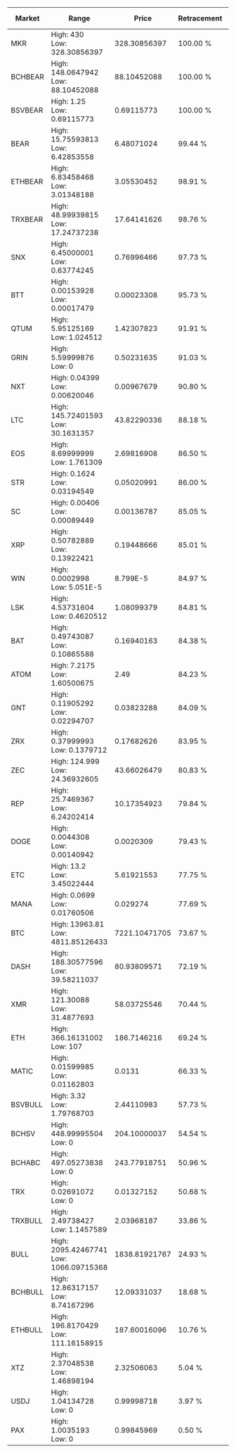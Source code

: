 | Market | Range | Price| Retracement | Doubles to 50% |
| --- | --- | --- | --- | --- |
| MKR | High: 430<br />Low: 328.30856397 | 328.30856397 | 100.00 % | 1.15 |
| BCHBEAR | High: 148.0647942<br />Low: 88.10452088 | 88.10452088 | 100.00 % | 1.34 |
| BSVBEAR | High: 1.25<br />Low: 0.69115773 | 0.69115773 | 100.00 % | 1.40 |
| BEAR | High: 15.75593813<br />Low: 6.42853558 | 6.48071024 | 99.44 % | 1.71 |
| ETHBEAR | High: 6.83458468<br />Low: 3.01348188 | 3.05530452 | 98.91 % | 1.61 |
| TRXBEAR | High: 48.99939815<br />Low: 17.24737238 | 17.64141626 | 98.76 % | 1.88 |
| SNX | High: 6.45000001<br />Low: 0.63774245 | 0.76996466 | 97.73 % | 4.60 |
| BTT | High: 0.00153928<br />Low: 0.00017479 | 0.00023308 | 95.73 % | 3.68 |
| QTUM | High: 5.95125169<br />Low: 1.024512 | 1.42307823 | 91.91 % | 2.45 |
| GRIN | High: 5.59999876<br />Low: 0 | 0.50231635 | 91.03 % | 5.57 |
| NXT | High: 0.04399<br />Low: 0.00620046 | 0.00967679 | 90.80 % | 2.59 |
| LTC | High: 145.72401593<br />Low: 30.1631357 | 43.82290336 | 88.18 % | 2.01 |
| EOS | High: 8.69999999<br />Low: 1.761309 | 2.69816908 | 86.50 % | 1.94 |
| STR | High: 0.1624<br />Low: 0.03194549 | 0.05020991 | 86.00 % | 1.94 |
| SC | High: 0.00406<br />Low: 0.00089449 | 0.00136787 | 85.05 % | 1.81 |
| XRP | High: 0.50782889<br />Low: 0.13922421 | 0.19448666 | 85.01 % | 1.66 |
| WIN | High: 0.0002998<br />Low: 5.051E-5 | 8.799E-5 | 84.97 % | 1.99 |
| LSK | High: 4.53731604<br />Low: 0.4620512 | 1.08099379 | 84.81 % | 2.31 |
| BAT | High: 0.49743087<br />Low: 0.10865588 | 0.16940163 | 84.38 % | 1.79 |
| ATOM | High: 7.2175<br />Low: 1.60500675 | 2.49 | 84.23 % | 1.77 |
| GNT | High: 0.11905292<br />Low: 0.02294707 | 0.03823288 | 84.09 % | 1.86 |
| ZRX | High: 0.37999993<br />Low: 0.1379712 | 0.17682626 | 83.95 % | 1.46 |
| ZEC | High: 124.999<br />Low: 24.36932605 | 43.66026479 | 80.83 % | 1.71 |
| REP | High: 25.7469367<br />Low: 6.24202414 | 10.17354923 | 79.84 % | 1.57 |
| DOGE | High: 0.0044308<br />Low: 0.00140942 | 0.0020309 | 79.43 % | 1.44 |
| ETC | High: 13.2<br />Low: 3.45022444 | 5.61921553 | 77.75 % | 1.48 |
| MANA | High: 0.0699<br />Low: 0.01760506 | 0.029274 | 77.69 % | 1.49 |
| BTC | High: 13963.81<br />Low: 4811.85126433 | 7221.10471705 | 73.67 % | 1.30 |
| DASH | High: 188.30577596<br />Low: 39.58211037 | 80.93809571 | 72.19 % | 1.41 |
| XMR | High: 121.30088<br />Low: 31.4877693 | 58.03725546 | 70.44 % | 1.32 |
| ETH | High: 366.16131002<br />Low: 107 | 186.7146216 | 69.24 % | 1.27 |
| MATIC | High: 0.01599985<br />Low: 0.01162803 | 0.0131 | 66.33 % | 1.05 |
| BSVBULL | High: 3.32<br />Low: 1.79768703 | 2.44110983 | 57.73 % | 1.05 |
| BCHSV | High: 448.99995504<br />Low: 0 | 204.10000037 | 54.54 % | 1.10 |
| BCHABC | High: 497.05273838<br />Low: 0 | 243.77918751 | 50.96 % | 1.02 |
| TRX | High: 0.02691072<br />Low: 0 | 0.01327152 | 50.68 % | 1.01 |
| TRXBULL | High: 2.49738427<br />Low: 1.1457589 | 2.03968187 | 33.86 % | 0.00 |
| BULL | High: 2095.42467741<br />Low: 1066.09715368 | 1838.81921767 | 24.93 % | 0.00 |
| BCHBULL | High: 12.86317157<br />Low: 8.74167296 | 12.09331037 | 18.68 % | 0.00 |
| ETHBULL | High: 196.8170429<br />Low: 111.16158915 | 187.60016096 | 10.76 % | 0.00 |
| XTZ | High: 2.37048538<br />Low: 1.46898194 | 2.32506063 | 5.04 % | 0.00 |
| USDJ | High: 1.04134728<br />Low: 0 | 0.99998718 | 3.97 % | 0.00 |
| PAX | High: 1.0035193<br />Low: 0 | 0.99845969 | 0.50 % | 0.00 |
